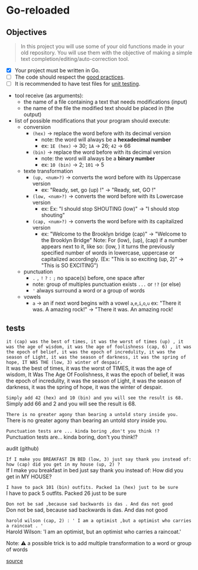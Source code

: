 # Go-reloaded

## Objectives

> In this project you will use some of your old functions made in your old repository. You will use them with the objective of making a simple text completion/editing/auto-correction tool.

- [x] Your project must be written in Go.
- [ ] The code should respect the [good practices](https://github.com/01-edu/public/blob/master/subjects/good-practices/README.md).
- [ ] It is recommended to have test files for [unit testing](https://go.dev/doc/tutorial/add-a-test).

- tool receive (as arguments):
    - the name of a file containing a text that needs modifications (input)
    - the name of the file the modified text should be placed in (the output)
- list of possible modifications that your program should execute:
    - conversion
        - `(hex)` -> replace the word before with its decimal version
            - note: the word will always be a **hexadecimal number**
            - ex:  `1E (hex)` -> 30; `1A` -> 26; `42` -> 66
        - `(bin)` -> replace the word before with its decimal version
            - note:  the word will always be a **binary number**
            - ex: `10 (bin)` -> 2; `101` -> 5
    - texte transformation
        - `(up, <num>?)` -> converts the word before with its Uppercase version
            - ex: "Ready, set, go (up) !" -> "Ready, set, GO !"
        - `(low, <num>?)` ->  converts the word before with its Lowercase version
            - ex: Ex: "I should stop SHOUTING (low)" -> "I should stop shouting"
        - `(cap, <num>?)` -> converts the word before with its capitalized version
            - ex:  "Welcome to the Brooklyn bridge (cap)" -> "Welcome to the Brooklyn Bridge"
        Note: For (low), (up), (cap) if a number appears next to it, like so: (low, <number>) it turns the previously specified number of words in lowercase, uppercase or capitalized accordingly. (Ex: "This is so exciting (up, 2)" -> "This is SO EXCITING")
    - punctuation
        - `.` `,` `!` `?` `:` `;` no space(s) before, one space after
        - note: group of multiples punctuation exists `...` or `!?` (or else)
        - `'` always surround a word or a group of words
    - vowels
        - `a` -> an if next word begins with a vowel `a`,`e`,`i`,`o`,`u`
            ex:  "There it was. A amazing rock!" -> "There it was. An amazing rock!

## tests

`it (cap) was the best of times, it was the worst of times (up) , it was the age of wisdom, it was the age of foolishness (cap, 6) , it was the epoch of belief, it was the epoch of incredulity, it was the season of Light, it was the season of darkness, it was the spring of hope, IT WAS THE (low, 3) winter of despair.`  
It was the best of times, it was the worst of TIMES, it was the age of wisdom, It Was The Age Of Foolishness, it was the epoch of belief, it was the epoch of incredulity, it was the season of Light, it was the season of darkness, it was the spring of hope, it was the winter of despair.

`Simply add 42 (hex) and 10 (bin) and you will see the result is 68.`  
Simply add 66 and 2 and you will see the result is 68.

`There is no greater agony than bearing a untold story inside you.`  
There is no greater agony than bearing an untold story inside you.

`Punctuation tests are ... kinda boring ,don't you think !?`  
Punctuation tests are... kinda boring, don't you think!?

audit (github)

`If I make you BREAKFAST IN BED (low, 3) just say thank you instead of: how (cap) did you get in my house (up, 2) ?`  
If I make you breakfast in bed just say thank you instead of: How did you get in MY HOUSE?

`I have to pack 101 (bin) outfits. Packed 1a (hex) just to be sure`  
I have to pack 5 outfits. Packed 26 just to be sure

`Don not be sad ,because sad backwards is das . And das not good`  
Don not be sad, because sad backwards is das. And das not good

`harold wilson (cap, 2) : ' I am a optimist ,but a optimist who carries a raincoat . '`  
Harold Wilson: 'I am an optimist, but an optimist who carries a raincoat.'

Note: :warning: a possible trick is to add multiple transformation to a word or group of words

[source](https://github.com/01-edu/public/tree/master/subjects/go-reloaded)